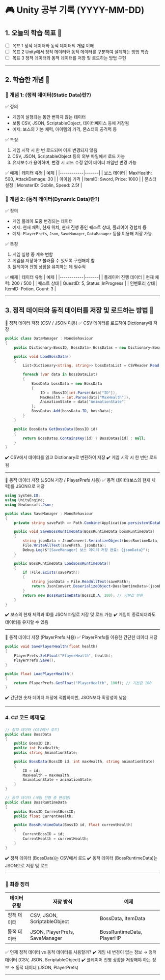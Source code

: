 # 🎮 Unity 공부 기록 (YYYY-MM-DD)

## 1. 오늘의 학습 목표 🎯
- [ ] 목표 1 정적 데이터와 동적 데이터의 개념 이해
- [ ] 목표 2 Unity에서 정적 데이터와 동적 데이터를 구분하여 설계하는 방법 학습
- [ ] 목표 3 정적 데이터와 동적 데이터를 저장 및 로드하는 방법 구현

---

## 2. 학습한 개념 📝
### 🔹 개념 1: (정적 데이터(Static Data)란?)
✅ 정의
- 게임이 실행되는 동안 변하지 않는 데이터
- 보통 CSV, JSON, ScriptableObject, 데이터베이스 등에 저장됨
- 예제: 보스의 기본 체력, 아이템의 가격, 몬스터의 공격력 등

✅ 특징
1. 게임 시작 시 한 번 로드되며 이후 변경되지 않음
2. CSV, JSON, ScriptableObject 등의 외부 파일에서 로드 가능  
3. 유지보수가 용이하며, 변경 시 코드 수정 없이 데이터 파일만 변경 가능  

✅ 예제
| 데이터 유형 | 예제 |
|------------|-------|
| 보스 데이터 | MaxHealth: 500, AttackDamage: 30 |
| 아이템 가격 | ItemID: Sword, Price: 1000 |
| 몬스터 설정 | MonsterID: Goblin, Speed: 2.5f |

### 🔹 개념 2: (동적 데이터(Dynamic Data)란?)
✅ 정의
- 게임 플레이 도중 변경되는 데이터
- 예제: 현재 체력, 현재 위치, 현재 진행 중인 퀘스트 상태, 플레이어 경험치 등
- 예제: ``PlayerPrefs``, ``Json``, ``SaveManager``, ``DataManager`` 등을 이용해 저장 가능

✅ 특징
1. 게임 실행 중 계속 변함
2. 게임을 저장하고 불러올 수 있도록 구현해야 함 
3. 플레이어 진행 상황을 유지하는 데 필수적

✅ 예제
| 데이터 유형 | 예제 |
|------------|-------|
| 플레이어 진행 데이터 | 현재 체력: 200 / 500 |
| 퀘스트 상태 | QuestID: 5, Status: InProgress |
| 인벤토리 상태 | ItemID: Potion, Count: 3 |

---

## 3. 정적 데이터와 동적 데이터를 저장 및 로드하는 방법 💾
🔹 정적 데이터 저장 (CSV / JSON 이용)
✅ CSV 데이터를 로드하여 Dictionary에 저장
```csharp
public class DataManager : MonoBehaviour
{
    public Dictionary<BossID, BossData> BossDatas = new Dictionary<BossID, BossData>();

    public void LoadBossData()
    {
        List<Dictionary<string, string>> bossDataList = CSVReader.Read("BossData");

        foreach (var data in bossDataList)
        {
            BossData bossData = new BossData
            {
                ID = (BossID)int.Parse(data["ID"]),
                MaxHealth = int.Parse(data["MaxHealth"]),
                AnimationState = data["AnimationState"]
            };
            BossDatas.Add(bossData.ID, bossData);
        }
    }

    public BossData GetBossData(BossID id)
    {
        return BossDatas.ContainsKey(id) ? BossDatas[id] : null;
    }
}
```
✔️ CSV에서 데이터를 읽고 Dictionary로 변환하여 저장
✔️ 게임 시작 시 한 번만 로드됨

---
🔹 동적 데이터 저장 (JSON 저장 / PlayerPrefs 사용)
✅ 동적 데이터(보스의 현재 체력)를 JSON으로 저장

```csharp
using System.IO;
using UnityEngine;
using Newtonsoft.Json;

public class SaveManager : MonoBehaviour
{
    private string savePath => Path.Combine(Application.persistentDataPath, "BossData.json");

    public void SaveBossRuntimeData(BossRuntimeData bossRuntimeData)
    {
        string jsonData = JsonConvert.SerializeObject(bossRuntimeData, Formatting.Indented);
        File.WriteAllText(savePath, jsonData);
        Debug.Log($"[SaveManager] 보스 데이터 저장 완료: {jsonData}");
    }

    public BossRuntimeData LoadBossRuntimeData()
    {
        if (File.Exists(savePath))
        {
            string jsonData = File.ReadAllText(savePath);
            return JsonConvert.DeserializeObject<BossRuntimeData>(jsonData);
        }
        return new BossRuntimeData(BossID.A, 100); // 기본값 반환
    }
}

```
✔️ 보스의 현재 체력과 ID를 JSON 파일로 저장 및 로드 가능
✔️ 게임이 종료되더라도 데이터를 유지할 수 있음

---

🔹 동적 데이터 저장 (PlayerPrefs 사용)
✅ PlayerPrefs를 이용한 간단한 데이터 저장

```csharp
public void SavePlayerHealth(float health)
{
    PlayerPrefs.SetFloat("PlayerHealth", health);
    PlayerPrefs.Save();
}

public float LoadPlayerHealth()
{
    return PlayerPrefs.GetFloat("PlayerHealth", 100f); // 기본값 100
}
```
✔️ 간단한 숫자 데이터 저장에 적합하지만, JSON보다 확장성이 낮음

---
### 4. C# 코드 예제 💻

```csharp
// 정적 데이터 (CSV에서 로드)
public class BossData
{
    public BossID ID;
    public int MaxHealth;
    public string AnimationState;

    public BossData(BossID id, int maxHealth, string animationState)
    {
        ID = id;
        MaxHealth = maxHealth;
        AnimationState = animationState;
    }
}

// 동적 데이터 (게임 진행 중 변경됨)
public class BossRuntimeData
{
    public BossID CurrentBossID;
    public float CurrentHealth;

    public BossRuntimeData(BossID id, float currentHealth)
    {
        CurrentBossID = id;
        CurrentHealth = currentHealth;
    }
}
```

✔️ 정적 데이터 (BossData)는 CSV에서 로드
✔️ 동적 데이터 (BossRuntimeData)는 JSON으로 저장 및 로드

---

### 🎯 최종 정리

| 데이터 유형 | 저장 방식 | 예제 |
|------------|-------|-------|
| 정적 데이터 | CSV, JSON, ScriptableObject | BossData, ItemData |
| 동적 데이터 | JSON, PlayerPrefs, SaveManager | BossRuntimeData, PlayerHP |

✅ 언제 정적 데이터 vs 동적 데이터를 사용할까?
✔️ 게임 내 변경이 없는 정보 → 정적 데이터 (CSV, JSON, ScriptableObject)
✔️ 플레이어 진행 상황을 저장해야 하는 정보 → 동적 데이터 (JSON, PlayerPrefs)

---
